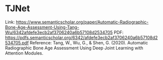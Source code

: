 # TJNet
Link: https://www.semanticscholar.org/paper/Automatic-Radiographic-Bone-Age-Assessment-Using-Tang-Wu/6342afdefe3ecb2af3706240a6b57108d2534705
PDF: https://pdfs.semanticscholar.org/6342/afdefe3ecb2af3706240a6b57108d2534705.pdf
Reference: Tang, W., Wu, G., & Shen, G. (2020). Automatic Radiographic Bone Age Assessment Using Deep Joint Learning with Attention Modules.
